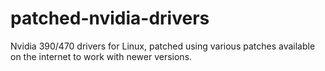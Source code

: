 # patched-nvidia-drivers
Nvidia 390/470 drivers for Linux, patched using various patches available on the internet to work with newer versions.
